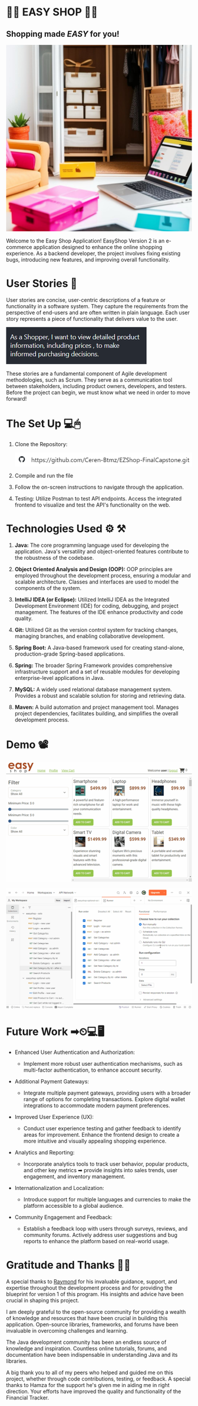 # 🛒💸 EASY SHOP 🛒💸

## Shopping made *EASY* for you!

![ES-1.JPEG](imgs%2FES-1.JPEG)

Welcome to the Easy Shop Application! EasyShop Version 2 is an e-commerce application designed to enhance the online shopping experience. As a backend developer, the project involves fixing existing bugs, introducing new features, and improving overall functionality.

# User Stories 📝

User stories are concise, user-centric descriptions of a feature or functionality in a software system. They capture the requirements from the perspective of end-users and are often written in plain language. Each user story represents a piece of functionality that delivers value to the user.

![GIF-1.gif](imgs%2FGIF-1.gif)

These stories are a fundamental component of Agile development methodologies, such as Scrum. They serve as a communication tool between stakeholders, including product owners, developers, and testers. Before the project can begin, we must know what we need in order to move forward!

# The Set Up 💻🖱

1. Clone the Repository:

   ![ES-2.png](imgs%2FES-2.png)


2. Compile and run the file


3. Follow the on-screen instructions to navigate through the application.


4. Testing: Utilize Postman to test API endpoints. Access the integrated frontend to visualize and test the API's functionality on the web.


# Technologies Used ⚙ ⚒

1. **Java:** The core programming language used for developing the application. Java's versatility and object-oriented features contribute to the robustness of the codebase.


2. **Object Oriented Analysis and Design (OOP):** OOP principles are employed throughout the development process, ensuring a modular and scalable architecture. Classes and interfaces are used to model the components of the system.


3.  **IntelliJ IDEA (or Eclipse):** Utilized IntelliJ IDEA as the Integrated Development Environment (IDE) for coding, debugging, and project management. The features of the IDE enhance productivity and code quality.


4. **Git:** Utilized Git as the version control system for tracking changes, managing branches, and enabling collaborative development.


5.  **Spring Boot:** A Java-based framework used for creating stand-alone, production-grade Spring-based applications.


6. **Spring:** The broader Spring Framework provides comprehensive infrastructure support and a set of reusable modules for developing enterprise-level applications in Java.


7. **MySQL:** A widely used relational database management system. Provides a robust and scalable solution for storing and retrieving data.


8. **Maven:** A build automation and project management tool. Manages project dependencies, facilitates building, and simplifies the overall development process.

# Demo 📽

![2.gif](imgs%2F2.gif)

![3.gif](imgs%2F3.gif)

# Future Work ➡⏲💻🖥

- Enhanced User Authentication and Authorization:

  - Implement more robust user authentication mechanisms, such as multi-factor authentication, to enhance account security. 


- Additional Payment Gateways:

  - Integrate multiple payment gateways, providing users with a broader range of options for completing transactions. Explore digital wallet integrations to accommodate modern payment preferences.


- Improved User Experience (UX):

  - Conduct user experience testing and gather feedback to identify areas for improvement. Enhance the frontend design to create a more intuitive and visually appealing shopping experience.


- Analytics and Reporting:

  - Incorporate analytics tools to track user behavior, popular products, and other key metrics ➡ provide insights into sales trends, user engagement, and inventory management.


- Internationalization and Localization:

  - Introduce support for multiple languages and currencies to make the platform accessible to a global audience.
   

- Community Engagement and Feedback:

  - Establish a feedback loop with users through surveys, reviews, and community forums. Actively address user suggestions and bug reports to enhance the platform based on real-world usage.

# Gratitude and Thanks 🙏🙌

A special thanks to [Raymond](https://github.com/RayMaroun) for his invaluable guidance, support, and expertise throughout the development process and for providing the blueprint for version 1 of this program. His insights and advice have been crucial in shaping this project.

I am deeply grateful to the open-source community for providing a wealth of knowledge and resources that have been crucial in building this application. Open-source libraries, frameworks, and forums have been invaluable in overcoming challenges and learning.

The Java development community has been an endless source of knowledge and inspiration. Countless online tutorials, forums, and documentation have been indispensable in understanding Java and its libraries.

A big thank you to all of my peers who helped and guided me on this project, whether through code contributions, testing, or feedback. A special thanks to Hamza for the support he's given me in aiding me in right direction. Your efforts have improved the quality and functionality of the Financial Tracker.